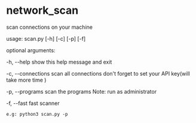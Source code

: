 # network_scan
scan connections on your machine 

usage: scan.py [-h] [-c] [-p] [-f]

optional arguments:
  
  -h, --help         show this help message and exit
  
  -c, --connections  scan all connections don't forget to set your API key(will take more time )
  
  -p, --programs     scan the programs Note: run as administrator
  
  -f, --fast         fast scanner
   
    e.g: python3 scan.py -p 
